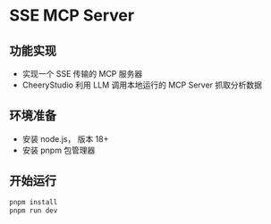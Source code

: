 # SSE MCP Server

## 功能实现

- 实现一个 SSE 传输的 MCP 服务器
- CheeryStudio 利用 LLM 调用本地运行的 MCP Server 抓取分析数据

## 环境准备

- 安装 node.js， 版本 18+
- 安装 pnpm 包管理器

## 开始运行

```js
pnpm install
pnpm run dev
```

